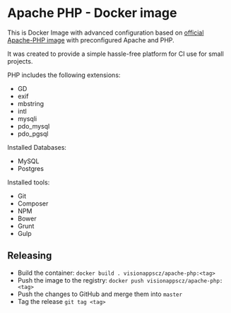# Apache PHP - Docker image

This is Docker Image with advanced configuration based on [official Apache-PHP image](https://github.com/docker-library/php)
with preconfigured Apache and PHP.

It was created to provide a simple hassle-free platform for CI use for small projects.

PHP includes the following extensions:

* GD
* exif
* mbstring
* intl
* mysqli
* pdo_mysql
* pdo_pgsql

Installed Databases:

* MySQL
* Postgres

Installed tools:

* Git
* Composer
* NPM
* Bower
* Grunt
* Gulp

## Releasing

* Build the container: `docker build . visionappscz/apache-php:<tag>`
* Push the image to the registry: `docker push visionappscz/apache-php:<tag>`
* Push the changes to GitHub and merge them into `master`
* Tag the release `git tag <tag>` 
